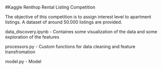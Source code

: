 #Kaggle Renthop Rental Listing Competition

The objective of this competition is to assign interest level to apartment listings. A dataset of around 50.000 listings are provided.

data_discovery.ipynb - Containes some visualization of the data and some exploration of the features

processors.py - Custom functions for data cleaning and feature transfromation

model.py - Model




